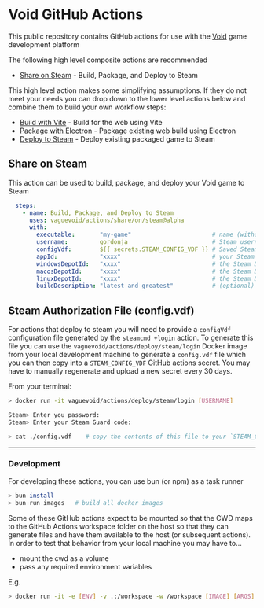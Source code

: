 # Void GitHub Actions

This public repository contains GitHub actions for use with the [Void](https://void.dev) game development platform

The following high level composite actions are recommended

  * [Share on Steam](#share-on-steam) - Build, Package, and Deploy to Steam

This high level action makes some simplifying assumptions. If they do not meet your needs
you can drop down to the lower level actions below and combine them to build your
own workflow steps:

  * [Build with Vite](build/vite/readme.md) - Build for the web using Vite
  * [Package with Electron](package/electron/readme.md) - Package existing web build using Electron
  * [Deploy to Steam](deploy/steam/readme.md) - Deploy existing packaged game to Steam


## Share on Steam

This action can be used to build, package, and deploy your Void game to Steam

```yaml
  steps:
    - name: Build, Package, and Deploy to Steam
      uses: vaguevoid/actions/share/on/steam@alpha
      with:
        executable:       "my-game"                       # name (without extension) to use for generated executables
        username:         gordonja                        # Steam username
        configVdf:        ${{ secrets.STEAM_CONFIG_VDF }} # Saved Steam login session (see below)
        appId:            "xxxx"                          # your Steam Application ID
        windowsDepotId:   "xxxx"                          # the Steam Depot ID for your Windows binaries
        macosDepotId:     "xxxx"                          # the Steam Depot ID for your MacOS binaries (if any)
        linuxDepotId:     "xxxx"                          # the Steam Depot ID for your Linux binaries (if any)
        buildDescription: "latest and greatest"           # (optional) build description
```

## Steam Authorization File (config.vdf)

For actions that deploy to steam you will need to provide a `configVdf` configuration file generated
by the `steamcmd +login` action. To generate this file you can use the `vaguevoid/actions/deploy/steam/login`
Docker image from your local development machine to generate a `config.vdf` file which you can then
copy into a `STEAM_CONFIG_VDF` GitHub actions secret. You may have to manually regenerate and
upload a new secret every 30 days.

From your terminal:

```bash
> docker run -it vaguevoid/actions/deploy/steam/login [USERNAME]

Steam> Enter you password:
Steam> Enter your Steam Guard code:

> cat ./config.vdf    # copy the contents of this file to your `STEAM_CONFIG_VDF` GitHub secret
```

---

### Development

For developing these actions, you can use bun (or npm) as a task runner

```bash
> bun install
> bun run images   # build all docker images
```

Some of these GitHub actions expect to be mounted so that the CWD maps to the GitHub Actions
workspace folder on the host so that they can generate files and have them available to the
host (or subsequent actions). In order to test that behavior from your local machine you may
have to...
  * mount the cwd as a volume
  * pass any required environment variables

E.g.

```bash
> docker run -it -e [ENV] -v .:/workspace -w /workspace [IMAGE] [ARGS]
```
